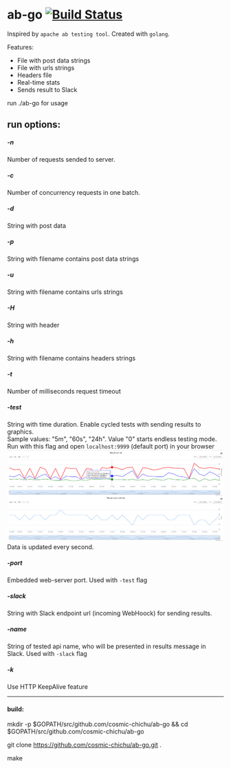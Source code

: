 # ab-go [![Build Status](https://travis-ci.org/cosmic-chichu/ab-go.svg?branch=master)](https://travis-ci.org/cosmic-chichu/ab-go)

Inspired by `apache ab testing tool`. Created with `golang`.
 
 
Features:

- File with post data strings
- File with urls strings
- Headers file
- Real-time stats
- Sends result to Slack


run ./ab-go for usage

## run options:

##### -n
Number of requests sended to server.

##### -c
Number of concurrency requests in one batch.

##### -d
String with post data

##### -p
String with filename contains post data strings

##### -u
String with filename contains urls strings

##### -H
String with header

##### -h
String with filename contains headers strings

##### -t
Number of milliseconds request timeout

##### -test
String with time duration. Enable cycled tests with sending results to graphics.<br>
Sample values: "5m", "60s", "24h". Value "0" starts endless testing mode.<br>
Run with this flag and open `localhost:9999` (default port) in your browser<br>
<img src="tests/screenshot.png" />
Data is updated every second.

##### -port
Embedded web-server port. Used with `-test` flag

##### -slack
String with Slack endpoint url (incoming WebHoock) for sending results.

##### -name
String of tested api name, who will be presented in results message in Slack. Used with `-slack` flag

##### -k
Use HTTP KeepAlive feature

-----------------
#### build:
mkdir -p $GOPATH/src/github.com/cosmic-chichu/ab-go && cd $GOPATH/src/github.com/cosmic-chichu/ab-go

git clone https://github.com/cosmic-chichu/ab-go.git .

make
